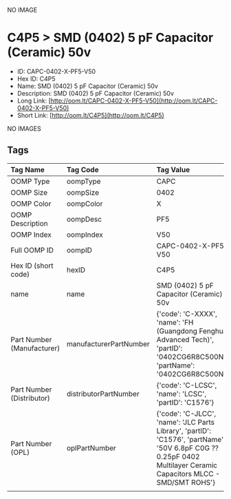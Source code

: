 


  
NO IMAGE  
# C4P5 > SMD (0402) 5 pF Capacitor (Ceramic) 50v

- ID: CAPC-0402-X-PF5-V50
- Hex ID: C4P5
- Name: SMD (0402) 5 pF Capacitor (Ceramic) 50v
- Description: SMD (0402) 5 pF Capacitor (Ceramic) 50v
- Long Link: [http://oom.lt/CAPC-0402-X-PF5-V50](http://oom.lt/CAPC-0402-X-PF5-V50)
- Short Link: [http://oom.lt/C4P5](http://oom.lt/C4P5)
  
NO IMAGES  
## Tags
  

|Tag Name|Tag Code|Tag Value|
| :--- | :--- | :--- |
|OOMP Type|oompType|CAPC|
|OOMP Size|oompSize|0402|
|OOMP Color|oompColor|X|
|OOMP Description|oompDesc|PF5|
|OOMP Index|oompIndex|V50|
|Full OOMP ID|oompID|CAPC-0402-X-PF5-V50|
|Hex ID (short code)|hexID|C4P5|
|name|name|SMD (0402) 5 pF Capacitor (Ceramic) 50v|
|Part Number (Manufacturer)|manufacturerPartNumber|{'code': 'C-XXXX', 'name': 'FH (Guangdong Fenghua Advanced Tech)', 'partID': '0402CG6R8C500NT', 'partName': '0402CG6R8C500NT'}|
|Part Number (Distributor)|distributorPartNumber|{'code': 'C-LCSC', 'name': 'LCSC', 'partID': 'C1576'}|
|Part Number (OPL)|oplPartNumber|{'code': 'C-JLCC', 'name': 'JLC Parts Library', 'partID': 'C1576', 'partName': '50V 6.8pF C0G ??0.25pF 0402  Multilayer Ceramic Capacitors MLCC - SMD/SMT ROHS'}|
||||
